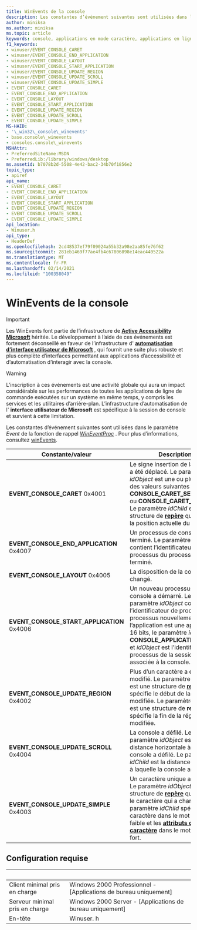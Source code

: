```yaml
---
title: WinEvents de la console
description: Les constantes d’événement suivantes sont utilisées dans le paramètre Event de la fonction de rappel WinEventProc. Pour plus d’informations, consultez WinEvents.
author: miniksa
ms.author: miniksa
ms.topic: article
keywords: console, applications en mode caractère, applications en ligne de commande, applications de terminal, API console
f1_keywords:
- winuser/EVENT_CONSOLE_CARET
- winuser/EVENT_CONSOLE_END_APPLICATION
- winuser/EVENT_CONSOLE_LAYOUT
- winuser/EVENT_CONSOLE_START_APPLICATION
- winuser/EVENT_CONSOLE_UPDATE_REGION
- winuser/EVENT_CONSOLE_UPDATE_SCROLL
- winuser/EVENT_CONSOLE_UPDATE_SIMPLE
- EVENT_CONSOLE_CARET
- EVENT_CONSOLE_END_APPLICATION
- EVENT_CONSOLE_LAYOUT
- EVENT_CONSOLE_START_APPLICATION
- EVENT_CONSOLE_UPDATE_REGION
- EVENT_CONSOLE_UPDATE_SCROLL
- EVENT_CONSOLE_UPDATE_SIMPLE
MS-HAID:
- '\_win32\_console\_winevents'
- base.console\_winevents
- consoles.console\_winevents
MSHAttr:
- PreferredSiteName:MSDN
- PreferredLib:/library/windows/desktop
ms.assetid: b7078b2d-5508-4e42-bac2-34b70f1856e2
topic_type:
- apiref
api_name:
- EVENT_CONSOLE_CARET
- EVENT_CONSOLE_END_APPLICATION
- EVENT_CONSOLE_LAYOUT
- EVENT_CONSOLE_START_APPLICATION
- EVENT_CONSOLE_UPDATE_REGION
- EVENT_CONSOLE_UPDATE_SCROLL
- EVENT_CONSOLE_UPDATE_SIMPLE
api_location:
- Winuser.h
api_type:
- HeaderDef
ms.openlocfilehash: 2cd48537ef79f09024a55b32a98e2aa85fe76f62
ms.sourcegitcommit: 281eb1469f77ae4fb4c67806898e14eac440522a
ms.translationtype: MT
ms.contentlocale: fr-FR
ms.lasthandoff: 02/14/2021
ms.locfileid: "100358049"
---
```

# <a name="console-winevents"></a>WinEvents de la console

> [!IMPORTANT]
> Les WinEvents font partie de l’infrastructure de **[Active Accessibility Microsoft](/windows/win32/winauto/microsoft-active-accessibility)** héritée. Le développement à l’aide de ces événements est fortement déconseillé en faveur de l’infrastructure d' **[automatisation d’interface utilisateur de Microsoft](/windows/win32/winauto/entry-uiauto-win32)** , qui fournit une suite plus robuste et plus complète d’interfaces permettant aux applications d’accessibilité et d’automatisation d’interagir avec la console. 

> [!WARNING]
> L’inscription à ces événements est une activité globale qui aura un impact considérable sur les performances de toutes les applications de ligne de commande exécutées sur un système en même temps, y compris les services et les utilitaires d’arrière-plan. L’infrastructure d’automatisation de l' **interface utilisateur de Microsoft** est spécifique à la session de console et survient à cette limitation.

Les constantes d’événement suivantes sont utilisées dans le paramètre *Event* de la fonction de rappel [*WinEventProc*](/windows/win32/api/winuser/nc-winuser-wineventproc) . Pour plus d’informations, consultez [winEvents](https://msdn.microsoft.com/library/windows/desktop/dd373889).

| Constante/valeur | Description |
|-|-|
| **EVENT_CONSOLE_CARET** 0x4001 | Le signe insertion de la console a été déplacé. Le paramètre *idObject* est une ou plusieurs des valeurs suivantes : **CONSOLE_CARET_SELECTION** ou **CONSOLE_CARET_VISIBLE**. Le paramètre *idChild* est une structure de **[repère](coord-str.md)** qui spécifie la position actuelle du curseur. |
| **EVENT_CONSOLE_END_APPLICATION** 0x4007 | Un processus de console s’est terminé. Le paramètre *idObject* contient l’identificateur de processus du processus terminé. |
| **EVENT_CONSOLE_LAYOUT** 0x4005 | La disposition de la console a changé. |
| **EVENT_CONSOLE_START_APPLICATION** 0x4006 | Un nouveau processus de console a démarré. Le paramètre *idObject* contient l’identificateur de processus du processus nouvellement créé. Si l’application est une application 16 bits, le paramètre *idChild* est **CONSOLE_APPLICATION_16BIT** et *idObject* est l’identificateur de processus de la session NTVDM associée à la console. |
|**EVENT_CONSOLE_UPDATE_REGION** 0x4002 | Plus d’un caractère a été modifié. Le paramètre  *idObject* est une structure de **[repère](coord-str.md)** qui spécifie le début de la région modifiée. Le paramètre *idChild* est une structure de **repère** qui spécifie la fin de la région modifiée. |
|**EVENT_CONSOLE_UPDATE_SCROLL** 0x4004 | La console a défilé. Le paramètre *idObject* est la distance horizontale à laquelle la console a défilé. Le paramètre *idChild* est la distance verticale à laquelle la console a défilé. |
|**EVENT_CONSOLE_UPDATE_SIMPLE** 0x4003 | Un caractère unique a changé. Le paramètre *idObject* est une structure de **[repère](coord-str.md)** qui spécifie le caractère qui a changé. Le paramètre *idChild* spécifie le caractère dans le mot de poids faible et les **[attributs de caractère](console-screen-buffers.md#character-attributes)** dans le mot de poids fort. |

## <a name="requirements"></a>Configuration requise

| &nbsp; | &nbsp; |
|-|-|
| Client minimal pris en charge | Windows 2000 Professionnel - \[Applications de bureau uniquement\] |
| Serveur minimal pris en charge | Windows 2000 Server - \[Applications de bureau uniquement\] |
| En-tête | Winuser. h |